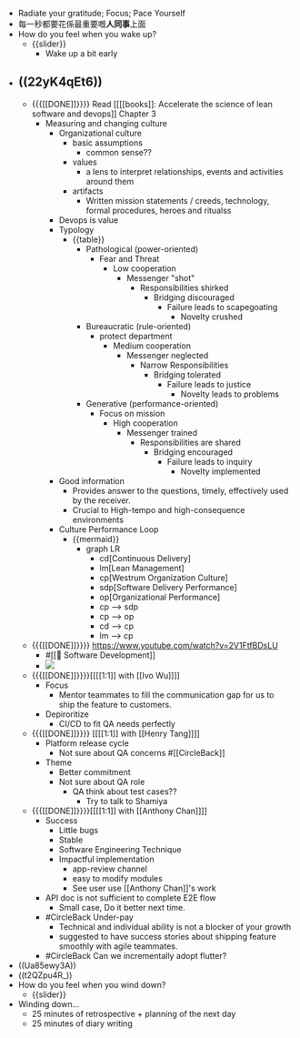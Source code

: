 - Radiate your gratitude; Focus; Pace Yourself
- 每一秒都要花係最重要嘅**人同事**上面
- How do you feel when you wake up?
    - {{slider}}
        - Wake up a bit early
- ((22yK4qEt6))
    - 
    - {{{[[DONE]]}}}} Read [[[[books]]: Accelerate the science of lean software and devops]] Chapter 3
        - Measuring and changing culture
            - Organizational culture
                - basic assumptions
                    - common sense??
                - values
                    - a lens to interpret relationships, events and activities around them 
                - artifacts
                    - Written mission statements / creeds, technology, formal procedures, heroes and ritualss
            - Devops is value
            - Typology
                - {{table}}
                    - Pathological (power-oriented)
                        - Fear and Threat
                            - Low cooperation
                                - Messenger "shot"
                                    - Responsibilities shirked
                                        - Bridging discouraged
                                            - Failure leads to scapegoating
                                                - Novelty crushed
                    - Bureaucratic (rule-oriented)
                        - protect department
                            - Medium cooperation
                                - Messenger neglected
                                    - Narrow Responsibilities
                                        - Bridging tolerated
                                            - Failure leads to justice
                                                - Novelty leads to problems
                    - Generative (performance-oriented)
                        - Focus on mission
                            - High cooperation
                                - Messenger trained
                                    - Responsibilities are shared
                                        - Bridging encouraged
                                            - Failure leads to inquiry
                                                - Novelty implemented
            - Good information
                - Provides answer to the questions, timely, effectively used by the receiver.
                - Crucial to High-tempo and high-consequence environments
            - Culture Performance Loop
                - {{mermaid}}
                    - graph LR
                        - cd[Continuous Delivery]
                        - lm[Lean Management]
                        - cp[Westrum Organization Culture]
                        - sdp[Software Delivery Performance]
                        - op[Organizational Performance]
                        - cp --> sdp
                        - cp --> op
                        - cd --> cp
                        - lm --> cp
    - {{{[[DONE]]}}}} https://www.youtube.com/watch?v=2V1FtfBDsLU
        - #[[🔢 Software Development]]
        - ![](https://firebasestorage.googleapis.com/v0/b/firescript-577a2.appspot.com/o/imgs%2Fapp%2FIndieHacker%2Fyblh1P3JN3.png?alt=media&token=a1369515-5b26-4aea-b2e3-729b9c6dc33b) 
    - {{{[[DONE]]}}}}[[[[1:1]] with [[Ivo Wu]]]]
        - Focus
            - Mentor teammates to fill the communication gap for us to ship the feature to customers.
        - Depiroritize
            - CI/CD to fit QA needs perfectly 
    - {{{[[DONE]]}}}} [[[[1:1]] with [[Henry Tang]]]]
        - Platform release cycle
            - Not sure about QA concerns #[[CircleBack]]
        - Theme
            - Better commitment
            - Not sure about QA role
                - QA think about test cases??
                    - Try to talk to Shamiya 
    - {{{[[DONE]]}}}}[[[[1:1]] with [[Anthony Chan]]]]
        - Success
            - Little bugs
            - Stable
            - Software Engineering Technique
            - Impactful implementation
                - app-review channel
                - easy to modify modules
                - See user use [[Anthony Chan]]'s work
        - API doc is not sufficient to complete E2E flow
            - Small case, Do it better next time.
        - #CircleBack Under-pay
            - Technical and individual ability is not a blocker of your growth
            - suggested to have success stories about shipping feature smoothly with agile teammates.
        - #CircleBack Can we incrementally adopt flutter?
- ((Ua85ewy3A))
- ((t2QZpu4R_))
- How do you feel when you wind down?
    - {{slider}}
- Winding down...
    - 25 minutes of retrospective + planning of the next day
    - 25 minutes of diary writing
